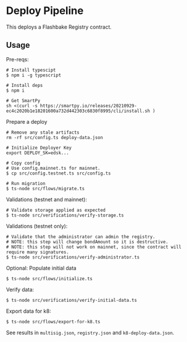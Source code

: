 # Deploy Pipeline

This deploys a Flashbake Registry contract.

## Usage

Pre-reqs:
```
# Install typescipt
$ npm i -g typescript

# Install deps
$ npm i

# Get SmartPy
sh <(curl -s https://smartpy.io/releases/20210929-ec4c2020b1e18201600a732d442303c6830f8995/cli/install.sh )
```

Prepare a deploy
```
# Remove any stale artifacts
rm -rf src/config.ts deploy-data.json

# Initialize Deployer Key
export DEPLOY_SK=edsk...

# Copy config
# Use config.mainnet.ts for mainnet.
$ cp src/config.testnet.ts src/config.ts

# Run migration
$ ts-node src/flows/migrate.ts
```

Validations (testnet and mainnet):
```
# Validate storage applied as expected
$ ts-node src/verifications/verify-storage.ts
```

Validations (testnet only):
```
# Validate that the administrator can admin the registry.
# NOTE: this step will change bondAmount so it is destructive.
# NOTE: this step will not work on mainnet, since the contract will require many signatures.
$ ts-node src/verifications/verify-administrator.ts
```

Optional: Populate initial data
```
$ ts-node src/flows/initialize.ts
```

Verify data:
```
$ ts-node src/verifications/verify-initial-data.ts
```

Export data for k8:
```
$ ts-node src/flows/export-for-k8.ts
```

See results in `multisig.json`, `registry.json` and `k8-deploy-data.json`.